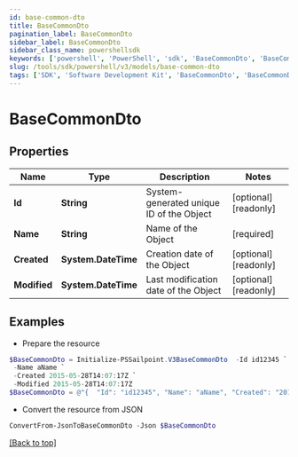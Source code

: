 ```yaml
---
id: base-common-dto
title: BaseCommonDto
pagination_label: BaseCommonDto
sidebar_label: BaseCommonDto
sidebar_class_name: powershellsdk
keywords: ['powershell', 'PowerShell', 'sdk', 'BaseCommonDto', 'BaseCommonDto'] 
slug: /tools/sdk/powershell/v3/models/base-common-dto
tags: ['SDK', 'Software Development Kit', 'BaseCommonDto', 'BaseCommonDto']
---
```



# BaseCommonDto

## Properties

Name | Type | Description | Notes
------------ | ------------- | ------------- | -------------
**Id** | **String** | System-generated unique ID of the Object | [optional] [readonly] 
**Name** | **String** | Name of the Object | [required]
**Created** | **System.DateTime** | Creation date of the Object | [optional] [readonly] 
**Modified** | **System.DateTime** | Last modification date of the Object | [optional] [readonly] 

## Examples

- Prepare the resource
```powershell
$BaseCommonDto = Initialize-PSSailpoint.V3BaseCommonDto  -Id id12345 `
 -Name aName `
 -Created 2015-05-28T14:07:17Z `
 -Modified 2015-05-28T14:07:17Z
$BaseCommonDto = @"{  "Id": "id12345", "Name": "aName", "Created": "2015-05-28T14:07:17Z", "Modified": "2015-05-28T14:07:17Z" }"@
```

- Convert the resource from JSON
```powershell
ConvertFrom-JsonToBaseCommonDto -Json $BaseCommonDto
```


[[Back to top]](#) 

